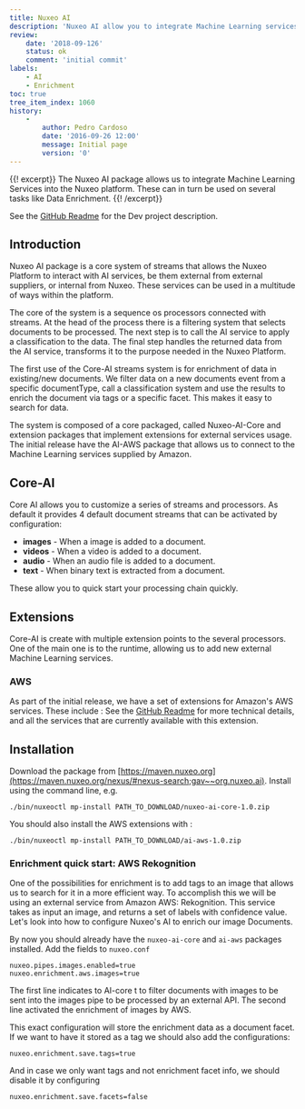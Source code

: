 ```yaml
---
title: Nuxeo AI
description: 'Nuxeo AI allow you to integrate Machine Learning services into your Nuxeo server, and have services such as Data Enrichment.'
review:
    date: '2018-09-126'
    status: ok
    comment: 'initial commit'
labels:
    - AI
    - Enrichment
toc: true
tree_item_index: 1060
history:
    -
        author: Pedro Cardoso
        date: '2016-09-26 12:00'
        message: Initial page
        version: '0'
---
```

{{! excerpt}}
The Nuxeo AI package allows us to integrate Machine Learning Services into the
Nuxeo platform. These can in turn be used on several tasks like Data Enrichment.
{{! /excerpt}}

See the [GitHub Readme](https://github.com/nuxeo/ai-core) for the Dev project description.

## Introduction

Nuxeo AI package is a core system of streams that allows the Nuxeo Platform
to interact with AI services, be them external from external suppliers, or internal
from Nuxeo. These services can be used in a multitude of ways within the platform.

The core of the system is a sequence os processors connected with streams. At the
head of the process there is a filtering system that selects documents to be processed.
The next step is to call the AI service to apply a classification to the data. The final
step handles the returned data from the AI service, transforms it to the purpose needed
in the Nuxeo Platform.

The first use of the Core-AI streams system is for enrichment of data in existing/new
 documents. We filter data on a new documents event from a specific documentType, call a
classification system and use the results to enrich the document via tags or a
specific facet. This makes it easy to search for data.

The system is composed of a core packaged, called Nuxeo-AI-Core and extension
packages that implement extensions for external services usage. The initial
release have the AI-AWS package that allows us to connect to the Machine Learning
services supplied by Amazon.

## Core-AI

Core AI allows you to customize a series of streams and processors. As default it
provides 4 default document streams that can be activated by configuration:
* **images** - When a image is added to a document.
* **videos** - When a video is added to a document.
* **audio** - When an audio file is added to a document.
* **text** - When binary text is extracted from a document.

These allow you to quick start your processing chain quickly.

## Extensions
Core-AI is create with multiple extension points to the several processors. One
of the main one is to the runtime, allowing us to add new external Machine Learning
services.

### AWS
As part of the initial release, we have a set of extensions for Amazon's AWS services.
These include :
See the [GitHub Readme](https://github.com/nuxeo/ai-aws) for more technical details,
and all the services that are currently available with this extension.

## Installation
Download the package from [https://maven.nuxeo.org](https://maven.nuxeo.org/nexus/#nexus-search;gav~~org.nuxeo.ai).
Install using the command line, e.g.
```
./bin/nuxeoctl mp-install PATH_TO_DOWNLOAD/nuxeo-ai-core-1.0.zip
```

You should also install the AWS extensions with :
```
./bin/nuxeoctl mp-install PATH_TO_DOWNLOAD/ai-aws-1.0.zip
```

### Enrichment quick start: AWS Rekognition
One of the possibilities for enrichment is to add tags to an image that allows
us to search for it in a more efficient way. To accomplish this we will
be using an external service from Amazon AWS: Rekognition. This service
takes as input an image, and returns a set of labels with confidence value. Let's
look into how to configure Nuxeo's AI to enrich our image Documents.

By now you should already have the `nuxeo-ai-core` and `ai-aws` packages installed.
Add the fields to `nuxeo.conf`
```
nuxeo.pipes.images.enabled=true
nuxeo.enrichment.aws.images=true
```

The first line indicates to AI-core t to filter documents with images to be sent
into the images pipe to be processed by an external API. The second line
activated the enrichment of images by AWS.

This exact configuration will store the enrichment data as a document facet. If
we want to have it stored as a tag we should also add the configurations:
```
nuxeo.enrichment.save.tags=true
```
And in case we only want tags and not enrichment facet info, we should disable it
by configuring
```
nuxeo.enrichment.save.facets=false
```
